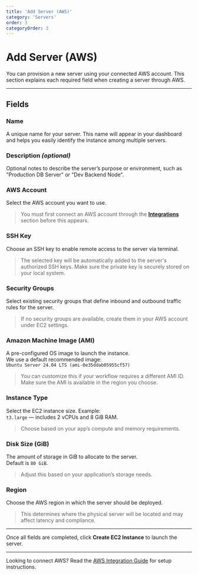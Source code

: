 ```yaml
---
title: 'Add Server (AWS)'
category: 'Servers'
order: 3
categoryOrder: 3
---
```


# Add Server (AWS)

You can provision a new server using your connected AWS account. This section
explains each required field when creating a server through AWS.

---

## Fields

### **Name**

A unique name for your server. This name will appear in your dashboard and helps
you easily identify the instance among multiple servers.

### **Description** _(optional)_

Optional notes to describe the server’s purpose or environment, such as
"Production DB Server" or "Dev Backend Node".

### **AWS Account**

Select the AWS account you want to use.

> You must first connect an AWS account through the
> [**Integrations**](/docs/integrations/aws) section before this appears.

### **SSH Key**

Choose an SSH key to enable remote access to the server via terminal.

> The selected key will be automatically added to the server's authorized SSH
> keys. Make sure the private key is securely stored on your local system.

### **Security Groups**

Select existing security groups that define inbound and outbound traffic rules
for the server.

> If no security groups are available, create them in your AWS account under EC2
> settings.

### **Amazon Machine Image (AMI)**

A pre-configured OS image to launch the instance.  
We use a default recommended image:  
`Ubuntu Server 24.04 LTS (ami-0e35ddab05955cf57)`

> You can customize this if your workflow requires a different AMI ID. Make sure
> the AMI is available in the region you choose.

### **Instance Type**

Select the EC2 instance size. Example:  
`t3.large` — includes 2 vCPUs and 8 GiB RAM.

> Choose based on your app’s compute and memory requirements.

### **Disk Size (GiB)**

The amount of storage in GiB to allocate to the server.  
Default is `80 GiB`.

> Adjust this based on your application’s storage needs.

### **Region**

Choose the AWS region in which the server should be deployed.

> This determines where the physical server will be located and may affect
> latency and compliance.

---

Once all fields are completed, click **Create EC2 Instance** to launch the
server.

---

Looking to connect AWS? Read the [AWS Integration Guide](/docs/integrations/aws)
for setup instructions.

